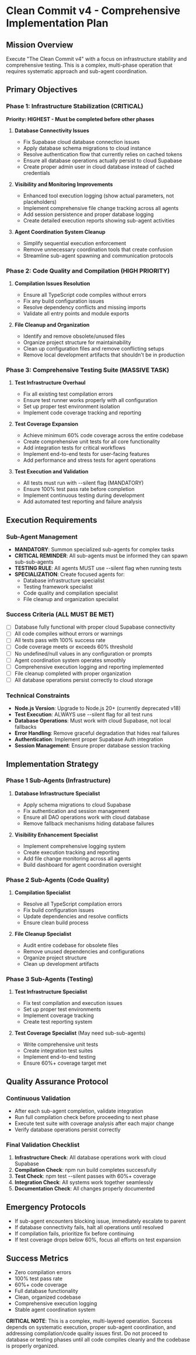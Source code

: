 # Clean Commit v4 - Comprehensive Implementation Plan

## Mission Overview
Execute "The Clean Commit v4" with a focus on infrastructure stability and comprehensive testing. This is a complex, multi-phase operation that requires systematic approach and sub-agent coordination.

## Primary Objectives

### Phase 1: Infrastructure Stabilization (CRITICAL)
**Priority: HIGHEST - Must be completed before other phases**

1. **Database Connectivity Issues**
   - Fix Supabase cloud database connection issues
   - Apply database schema migrations to cloud instance
   - Resolve authentication flow that currently relies on cached tokens
   - Ensure all database operations actually persist to cloud Supabase
   - Create proper admin user in cloud database instead of cached credentials

2. **Visibility and Monitoring Improvements**
   - Enhanced tool execution logging (show actual parameters, not placeholders)
   - Implement comprehensive file change tracking across all agents
   - Add session persistence and proper database logging
   - Create detailed execution reports showing sub-agent activities

3. **Agent Coordination System Cleanup**
   - Simplify sequential execution enforcement
   - Remove unnecessary coordination tools that create confusion
   - Streamline sub-agent spawning and communication protocols

### Phase 2: Code Quality and Compilation (HIGH PRIORITY)

1. **Compilation Issues Resolution**
   - Ensure all TypeScript code compiles without errors
   - Fix any build configuration issues
   - Resolve dependency conflicts and missing imports
   - Validate all entry points and module exports

2. **File Cleanup and Organization**
   - Identify and remove obsolete/unused files
   - Organize project structure for maintainability
   - Clean up configuration files and remove conflicting setups
   - Remove local development artifacts that shouldn't be in production

### Phase 3: Comprehensive Testing Suite (MASSIVE TASK)

1. **Test Infrastructure Overhaul**
   - Fix all existing test compilation errors
   - Ensure test runner works properly with all configuration
   - Set up proper test environment isolation
   - Implement code coverage tracking and reporting

2. **Test Coverage Expansion**
   - Achieve minimum 60% code coverage across the entire codebase
   - Create comprehensive unit tests for all core functionality
   - Add integration tests for critical workflows
   - Implement end-to-end tests for user-facing features
   - Add performance and stress tests for agent operations

3. **Test Execution and Validation**
   - All tests must run with --silent flag (MANDATORY)
   - Ensure 100% test pass rate before completion
   - Implement continuous testing during development
   - Add automated test reporting and failure analysis

## Execution Requirements

### Sub-Agent Management
- **MANDATORY**: Summon specialized sub-agents for complex tasks
- **CRITICAL REMINDER**: All sub-agents must be informed they can spawn sub-sub-agents
- **TESTING RULE**: All agents MUST use --silent flag when running tests
- **SPECIALIZATION**: Create focused agents for:
  - Database infrastructure specialist
  - Testing framework specialist  
  - Code quality and compilation specialist
  - File cleanup and organization specialist

### Success Criteria (ALL MUST BE MET)
- [ ] Database fully functional with proper cloud Supabase connectivity
- [ ] All code compiles without errors or warnings
- [ ] All tests pass with 100% success rate
- [ ] Code coverage meets or exceeds 60% threshold
- [ ] No undefined/null values in any configuration or prompts
- [ ] Agent coordination system operates smoothly
- [ ] Comprehensive execution logging and reporting implemented
- [ ] File cleanup completed with proper organization
- [ ] All database operations persist correctly to cloud storage

### Technical Constraints
- **Node.js Version**: Upgrade to Node.js 20+ (currently deprecated v18)
- **Test Execution**: ALWAYS use --silent flag for all test runs
- **Database Operations**: Must work with cloud Supabase, not local fallbacks
- **Error Handling**: Remove graceful degradation that hides real failures
- **Authentication**: Implement proper Supabase Auth integration
- **Session Management**: Ensure proper database session tracking

## Implementation Strategy

### Phase 1 Sub-Agents (Infrastructure)
1. **Database Infrastructure Specialist**
   - Apply schema migrations to cloud Supabase
   - Fix authentication and session management
   - Ensure all DAO operations work with cloud database
   - Remove fallback mechanisms hiding database failures

2. **Visibility Enhancement Specialist**  
   - Implement comprehensive logging system
   - Create execution tracking and reporting
   - Add file change monitoring across all agents
   - Build dashboard for agent coordination oversight

### Phase 2 Sub-Agents (Code Quality)
1. **Compilation Specialist**
   - Resolve all TypeScript compilation errors
   - Fix build configuration issues
   - Update dependencies and resolve conflicts
   - Ensure clean build process

2. **File Cleanup Specialist**
   - Audit entire codebase for obsolete files
   - Remove unused dependencies and configurations  
   - Organize project structure
   - Clean up development artifacts

### Phase 3 Sub-Agents (Testing)
1. **Test Infrastructure Specialist**
   - Fix test compilation and execution issues
   - Set up proper test environments
   - Implement coverage tracking
   - Create test reporting system

2. **Test Coverage Specialist** (May need sub-sub-agents)
   - Write comprehensive unit tests
   - Create integration test suites
   - Implement end-to-end testing
   - Ensure 60%+ coverage target met

## Quality Assurance Protocol

### Continuous Validation
- After each sub-agent completion, validate integration
- Run full compilation check before proceeding to next phase
- Execute test suite with coverage analysis after each major change
- Verify database operations persist correctly

### Final Validation Checklist
1. **Infrastructure Check**: All database operations work with cloud Supabase
2. **Compilation Check**: npm run build completes successfully
3. **Test Check**: npm test --silent passes with 60%+ coverage
4. **Integration Check**: All systems work together seamlessly
5. **Documentation Check**: All changes properly documented

## Emergency Protocols
- If sub-agent encounters blocking issue, immediately escalate to parent
- If database connectivity fails, halt all operations until resolved
- If compilation fails, prioritize fix before continuing
- If test coverage drops below 60%, focus all efforts on test expansion

## Success Metrics
- Zero compilation errors
- 100% test pass rate
- 60%+ code coverage
- Full database functionality
- Clean, organized codebase
- Comprehensive execution logging
- Stable agent coordination system


**CRITICAL NOTE**: This is a complex, multi-layered operation. Success depends on systematic execution, proper sub-agent coordination, and addressing compilation/code quality issues first. Do not proceed to database or testing phases until all code compiles cleanly and the codebase is properly organized.